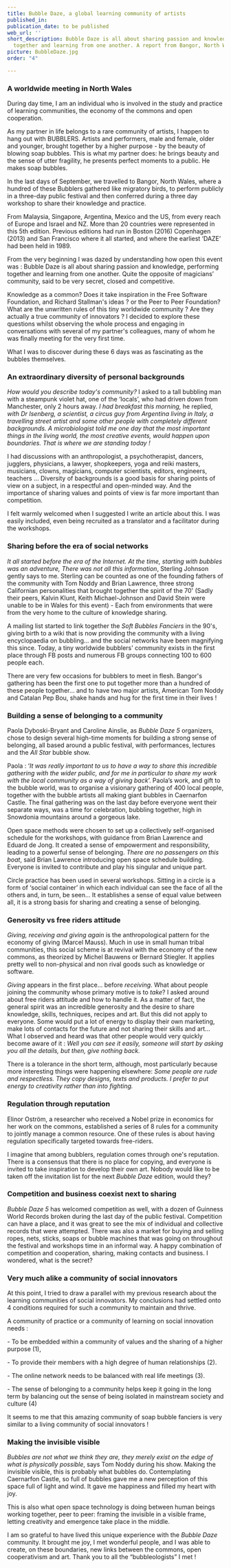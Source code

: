 ```yaml
---
title: Bubble Daze, a global learning community of artists
published_in: 
publication_date: to be published
web_url: ''
short_description: Bubble Daze is all about sharing passion and knowledge, performing
  together and learning from one another. A report from Bangor, North Wales.
picture: BubbleDaze.jpg
order: "4"

---
```

### A worldwide meeting in North Wales

During day time, I am an individual who is involved in the study and practice of learning communities, the economy of the commons and open cooperation.

As my partner in life belongs to a rare community of artists,  I happen to hang out with BUBBLERS. Artists and performers, male and female, older and younger, brought together by a higher purpose - by the beauty of blowing soap bubbles. This is what my partner does: he brings beauty and the sense of utter fragility, he presents perfect moments to a public. He makes soap bubbles.

In the last days of September, we travelled to Bangor, North Wales, where a hundred of these Bubblers gathered like migratory birds, to perform publicly in a three-day public festival and then conferred during a three day workshop to share their knowledge and practice.

From Malaysia, Singapore, Argentina, Mexico and the US, from every reach of Europe and Israel and NZ. More than 20 countries were represented in this 5th edition. Previous editions had run in Boston (2016) Copenhagen (2013) and San Francisco where it all started, and where the earliest ‘DAZE’ had been held in 1989.

From the very beginning I was dazed by understanding how open this event was : Bubble Daze is all about sharing passion and knowledge, performing together and learning from one another. Quite the opposite of magicians’ community, said to be very secret, closed and competitive.

Knowledge as a common? Does it take inspiration in the Free Software Foundation, and Richard Stallman's ideas ? or the Peer to Peer Foundation? What are the unwritten rules of this tiny worldwide community ? Are they actually a true community of innovators ? I decided to explore these questions whilst observing the whole process and engaging in conversations with several of my partner's colleagues, many of whom he was finally meeting for the very first time.

What I was to discover during these 6 days was as fascinating as the bubbles themselves.

### An extraordinary diversity of personal backgrounds

_How would you describe today's community?_ I asked to a tall bubbling man with a steampunk violet hat, one of the ‘locals’, who had driven down from Manchester, only 2 hours away. _I had breakfast this morning,_ he replied, _with Dr Isenberg, a scientist, a circus guy from Argentina living in Italy, a travelling street artist and some other people with completely different backgrounds. A microbiologist told me one day that the most important things in the living world, the most creative events, would happen upon boundaries. That is where we are standing today !_

I had discussions with an anthropologist, a psychotherapist, dancers, jugglers, physicians, a lawyer, shopkeepers, yoga and reiki masters, musicians, clowns, magicians, computer scientists, editors, engineers, teachers … Diversity of backgrounds is a good basis for sharing points of view on a subject, in a respectful and open-minded way. And the importance of sharing values and points of view is far more important than competition.

I felt warmly welcomed when I suggested I write an article about this. I was easily included, even being recruited as a translator and a facilitator during the workshops.

### Sharing before the era of social networks

_It all started before the era of the Internet. At the time, starting with bubbles was an adventure, There was not all this information_, Sterling Johnson gently says to me. Sterling can be counted as one of the founding fathers of the community with Tom Noddy and Brian Lawrence, three strong Californian personalities that brought together the spirit of the 70' (Sadly their peers, Kalvin Klunt, Keith Michael-Johnson and David Stein were unable to be in Wales for this event) - Each from environments that were from the very home to the culture of knowledge sharing.

A mailing list started to link together the _Soft Bubbles Fanciers_ in the 90's, giving birth to a wiki that is now providing the community with a living encyclopaedia on bubbling... and the social networks have been magnifying this since. Today, a tiny worldwide bubblers' community exists in the first place through FB posts and numerous FB groups connecting 100 to 600 people each.

There are very few occasions for bubblers to meet in flesh. Bangor's gathering has been the first one to put together more than a hundred of these people together... and to have two major artists, American Tom Noddy and Catalan Pep Bou, shake hands and hug for the first time in their lives !

### Building a sense of belonging to a community

Paola Dyboski-Bryant and Caroline Ainslie, as _Bubble Daze 5_ organizers, chose to design several high-time moments for building a strong sense of belonging, all based around a public festival, with performances, lectures and the _All Star_ bubble show.

Paola : ‘_It was really important to us to have a way to share this incredible gathering with the wider public, and for me in particular to share my work with the local community as a way of giving back_’.  Paola’s work, and gift to the bubble world, was to organise a visionary gathering of 400 local people, together with the bubble artists all making giant bubbles in Caernarfon Castle. The final gathering was on the last day before everyone went their separate ways, was a time for celebration, bubbling together, high in Snowdonia mountains around a gorgeous lake.

Open space methods were chosen to set up a collectively self-organised schedule for the workshops, with guidance from Brian Lawrence and Eduard de Jong. It created a sense of empowerment and responsibility, leading to a powerful sense of belonging. _There are no passengers on this boat_, said Brian Lawrence introducing open space schedule building. Everyone is invited to contribute and play his singular and unique part.

Circle practice has been used in several workshops. Sitting in a circle is a form of ‘social container’ in which each individual can see the face of all the others and, in turn, be seen... It establishes a sense of equal value between all, it is a strong basis for sharing and creating a sense of belonging.

### Generosity vs free riders attitude

_Giving, receiving and giving again_ is the anthropological pattern for the economy of giving (Marcel Mauss). Much in use in small human tribal communities, this social scheme is at revival with the economy of the new commons, as theorized by Michel Bauwens or Bernard Stiegler. It applies pretty well to non-physical and non rival goods such as knowledge or software.

_Giving_ appears in the first place... before _receiving_. What about people joining the community whose primary motive is to _take_? I asked around about free riders attitude and how to handle it. As a matter of fact, the general spirit was an incredible generosity and the desire to share knowledge, skills, techniques, recipes and art. But this did not apply to everyone. Some would put a lot of energy to display their own marketing, make lots of contacts for the future and not sharing their skills and art... What I observed and heard was that other people would very quickly become aware of it : _Well you can see it easily, someone will start by asking you all the details, but then, give nothing back._

There is a tolerance in the short term, although, most particularly because more interesting things were happening elsewhere: _Some people are rude and respectless. They copy designs, texts and products. I prefer to put energy to creativity rather than into fighting._

### Regulation through reputation

Elinor Oström, a researcher who received a Nobel prize in economics for her work on the commons, established a series of 8 rules for a community to jointly manage a common resource. One of these rules is about having regulation specifically targeted towards free-riders.

I imagine that among bubblers, regulation comes through one's reputation. There is a consensus that there is no place for copying, and everyone is invited to take inspiration to develop their own art. Nobody would like to be taken off the invitation list for the next _Bubble Daze_ edition, would they?

### Competition and business coexist next to sharing

_Bubble Daze 5_ has welcomed competition as well, with a dozen of Guinness World Records broken during the last day of the public festival. Competition can have a place, and it was great to see the mix of individual and collective records that were attempted. There was also a market for buying and selling ropes, nets, sticks, soaps or bubble machines that was going on throughout the festival and workshops time in an informal way. A happy combination of competition and cooperation, sharing, making contacts and business. I wondered, what is the secret?

### Very much alike a community of social innovators

At this point, I tried to draw a parallel with my previous research about the learning communities of social innovators. My conclusions had settled onto 4 conditions required for such a community to maintain and thrive.

A community of practice or a community of learning on social innovation needs :

\- To be embedded within a community of values and the sharing of a higher purpose (1),

\- To provide their members with a high degree of human relationships (2).

\- The online network needs to be balanced with real life meetings (3).

\- The sense of belonging to a community helps keep it going in the long term by balancing out the sense of being isolated in mainstream society and culture (4)

It seems to me that this amazing community of soap bubble fanciers is very similar to a living community of social innovators !

### Making the invisible visible

_Bubbles are not what we think they are, they merely exist on the edge of what is physically possible_, says Tom Noddy during his show. Making the invisible visible, this is probably what bubbles do. Contemplating Caernarfon Castle, so full of bubbles gave me a new perception of this space full of light and wind. It gave me happiness and filled my heart with joy.

This is also what open space technology is doing between human beings working together, peer to peer: framing the invisible in a visible frame, letting creativity and emergence take place in the middle.

I am so grateful to have lived this unique experience with the _Bubble Daze_ community. It brought me joy, I met wonderful people, and I was able to create, on these boundaries, new links between the commons, open cooperativism and art. Thank you to all the “bubbleologists” I met !
